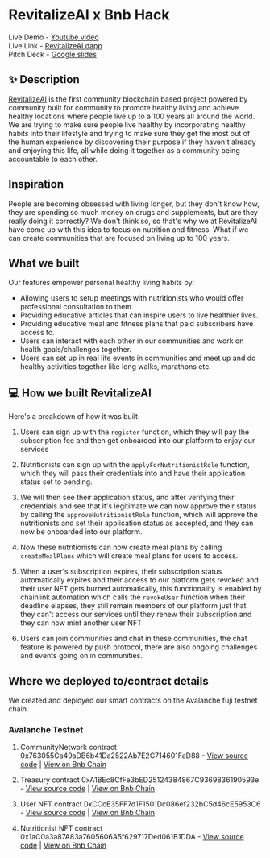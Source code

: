 # RevitalizeAI x Bnb Hack

Live Demo - [Youtube video]() <br />
Live Link - [RevitalizeAI dapp](https://revitalizeai.vercel.app/) <br />
Pitch Deck - [Google slides](https://docs.google.com/presentation/d/17ugyPuitUSNnS0WOj0iDY__dNDwvGXNM3Gl82835Rcg/edit?usp=sharing) <br/>

## ✨ Description

[RevitalizeAI](https://revitalizeai.vercel.app/) is the first community blockchain based project powered by community built for community to promote healthy living and achieve healthy locations where people live up to a 100 years all around the world. We are trying to make sure people live healthy by incorporating healthy habits into their lifestyle and trying to make sure they get the most out of the human experience by discovering their purpose if they haven't already and enjoying this life, all while doing it together as a community being accountable to each other.

## Inspiration

People are becoming obsessed with living longer, but they don't know how, they are spending so much money on drugs and supplements, but are they really doing it correctly? We don't think so, so that's why we at RevitalizeAI have come up with this idea to focus on nutrition and fitness. What if we can create communities that are focused on living up to 100 years.

## What we built

Our features empower personal healthy living habits by:

- Allowing users to setup meetings with nutritionists who would offer professional consultation to them.
- Providing educative articles that can inspire users to live healthier lives.
- Providing educative meal and fitness plans that paid subscribers have access to.
- Users can interact with each other in our communities and work on health goals/challenges together.
- Users can set up in real life events in communities and meet up and do healthy activities together like long walks, marathons etc.

## 💻 How we built RevitalizeAI

Here's a breakdown of how it was built:

1. Users can sign up with the `register` function, which they will pay the subscription fee and then get onboarded into our platform to enjoy our services

2. Nutritionists can sign up with the `applyForNutritionistRole` function, which they will pass their credentials into and have their application status set to pending.

3. We will then see their application status, and after verifying their credentials and see that it's legitimate we can now approve their status by calling the `approveNutritionistRole` function, which will approve the nutritionists and set their application status as accepted, and they can now be onboarded into our platform.

4. Now these nutritionists can now create meal plans by calling `createMealPlans` which will create meal plans for users to access.

5. When a user's subscription expires, their subscription status automatically expires and their access to our platform gets revoked and their user NFT gets burned automatically, this functionality is enabled by chainlink automation which calls the `revokeUser` function when their deadline elapses, they still remain members of our platform just that they can't access our services until they renew their subscription and they can now mint another user NFT

6. Users can join communities and chat in these communities, the chat feature is powered by push protocol, there are also ongoing challenges and events going on in communities.

## Where we deployed to/contract details

We created and deployed our smart contracts on the Avalanche fuji testnet chain.

### Avalanche Testnet

1. CommunityNetwork contract 0x763055Ca49aDB6b41Da2522Ab7E2C714601FaD88 - [View source code](https://github.com/degencodebeast/bnb-hack/blob/main/smart-contracts/contracts/CommunityNetwork.sol) | [View on Bnb Chain](https://testnet.bscscan.com/address/0x763055Ca49aDB6b41Da2522Ab7E2C714601FaD88)

2. Treasury contract 0xA1BEc8CfFe3bED25124384867C9369836190593e - [View source code](https://github.com/degencodebeast/bnb-hack/blob/main/smart-contracts/contracts/Treasury.sol) | [View on Bnb Chain](https://testnet.bscscan.com/address/0xA1BEc8CfFe3bED25124384867C9369836190593e)

3. User NFT contract 0xCCcE35FF7d1F1501Dc086ef232bC5d46cE5953C6 - [View source code](https://github.com/degencodebeast/bnb-hack/blob/main/smart-contracts/contracts/UserNFT.sol) | [View on Bnb Chain](https://testnet.bscscan.com/address/0xCCcE35FF7d1F1501Dc086ef232bC5d46cE5953C6)

4. Nutritionist NFT contract 0x1aC0a3a87A83a7605606A5f629717Ded061B1DDA - [View source code](https://github.com/degencodebeast/bnb-hack/blob/main/smart-contracts/contracts/NutritionistNFT.sol) | [View on Bnb Chain](https://testnet.bscscan.com/address/0x1aC0a3a87A83a7605606A5f629717Ded061B1DDA)
